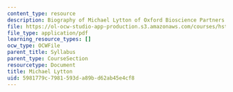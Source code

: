 ```yaml
---
content_type: resource
description: Biography of Michael Lytton of Oxford Bioscience Partners.
file: https://ol-ocw-studio-app-production.s3.amazonaws.com/courses/hst-939-designing-and-sustaining-technology-innovation-for-global-health-practice-spring-2008/5981779c7981593da89bd62ab45e4cf8_michael_bio.pdf
file_type: application/pdf
learning_resource_types: []
ocw_type: OCWFile
parent_title: Syllabus
parent_type: CourseSection
resourcetype: Document
title: Michael Lytton
uid: 5981779c-7981-593d-a89b-d62ab45e4cf8
---
```

